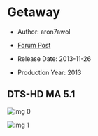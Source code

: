# Getaway

* Author: aron7awol

* [Forum Post](https://www.avsforum.com/threads/bass-eq-for-filtered-movies.2995212/post-57622602)

* Release Date: 2013-11-26
* Production Year: 2013

## DTS-HD MA 5.1

![img 0](https://i.imgur.com/UPOjhpM.jpg)

![img 1](https://i.imgur.com/UjfKoXL.jpg)

